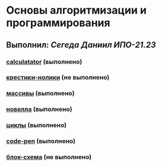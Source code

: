 # Основы алгоритмизации и программирования

## Выполнил: _Сегеда Даниил ИПО-21.23_

### [calculatator](https://github.com/XioXzEz/tasks/tree/calculator) (выполнено)

### [крестики-нолики]() (не выполнено)

### [массивы](https://github.com/XioXzEz/tasks/tree/array%D1%8B) (выполнено)

### [новелла]() (выполнено)

### [циклы](https://github.com/XioXzEz/tasks/tree/cycles) (выполнено)

### [code-pen](https://github.com/XioXzEz/tasks/tree/code-pen) (выполнено)

### [блок-схема]() (не выполнено)
